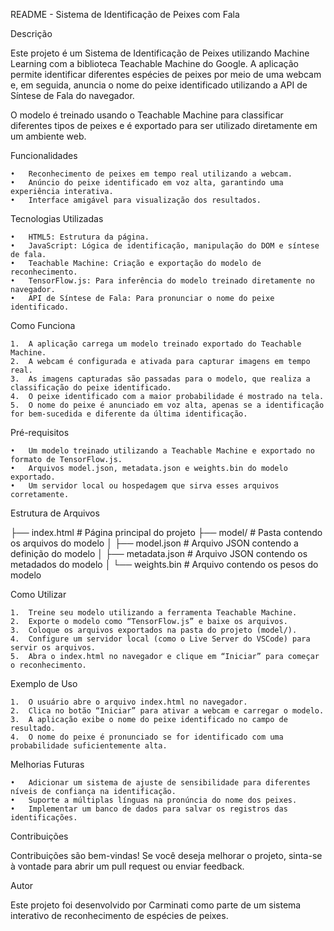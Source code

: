 README - Sistema de Identificação de Peixes com Fala

Descrição

Este projeto é um Sistema de Identificação de Peixes utilizando Machine Learning com a biblioteca Teachable Machine do Google. A aplicação permite identificar diferentes espécies de peixes por meio de uma webcam e, em seguida, anuncia o nome do peixe identificado utilizando a API de Síntese de Fala do navegador.

O modelo é treinado usando o Teachable Machine para classificar diferentes tipos de peixes e é exportado para ser utilizado diretamente em um ambiente web.

Funcionalidades

	•	Reconhecimento de peixes em tempo real utilizando a webcam.
	•	Anúncio do peixe identificado em voz alta, garantindo uma experiência interativa.
	•	Interface amigável para visualização dos resultados.

Tecnologias Utilizadas

	•	HTML5: Estrutura da página.
	•	JavaScript: Lógica de identificação, manipulação do DOM e síntese de fala.
	•	Teachable Machine: Criação e exportação do modelo de reconhecimento.
	•	TensorFlow.js: Para inferência do modelo treinado diretamente no navegador.
	•	API de Síntese de Fala: Para pronunciar o nome do peixe identificado.

Como Funciona

	1.	A aplicação carrega um modelo treinado exportado do Teachable Machine.
	2.	A webcam é configurada e ativada para capturar imagens em tempo real.
	3.	As imagens capturadas são passadas para o modelo, que realiza a classificação do peixe identificado.
	4.	O peixe identificado com a maior probabilidade é mostrado na tela.
	5.	O nome do peixe é anunciado em voz alta, apenas se a identificação for bem-sucedida e diferente da última identificação.

Pré-requisitos

	•	Um modelo treinado utilizando a Teachable Machine e exportado no formato de TensorFlow.js.
	•	Arquivos model.json, metadata.json e weights.bin do modelo exportado.
	•	Um servidor local ou hospedagem que sirva esses arquivos corretamente.

Estrutura de Arquivos

├── index.html             # Página principal do projeto
├── model/                 # Pasta contendo os arquivos do modelo
│   ├── model.json         # Arquivo JSON contendo a definição do modelo
│   ├── metadata.json      # Arquivo JSON contendo os metadados do modelo
│   └── weights.bin        # Arquivo contendo os pesos do modelo

Como Utilizar

	1.	Treine seu modelo utilizando a ferramenta Teachable Machine.
	2.	Exporte o modelo como “TensorFlow.js” e baixe os arquivos.
	3.	Coloque os arquivos exportados na pasta do projeto (model/).
	4.	Configure um servidor local (como o Live Server do VSCode) para servir os arquivos.
	5.	Abra o index.html no navegador e clique em “Iniciar” para começar o reconhecimento.

Exemplo de Uso

	1.	O usuário abre o arquivo index.html no navegador.
	2.	Clica no botão “Iniciar” para ativar a webcam e carregar o modelo.
	3.	A aplicação exibe o nome do peixe identificado no campo de resultado.
	4.	O nome do peixe é pronunciado se for identificado com uma probabilidade suficientemente alta.

Melhorias Futuras

	•	Adicionar um sistema de ajuste de sensibilidade para diferentes níveis de confiança na identificação.
	•	Suporte a múltiplas línguas na pronúncia do nome dos peixes.
	•	Implementar um banco de dados para salvar os registros das identificações.

Contribuições

Contribuições são bem-vindas! Se você deseja melhorar o projeto, sinta-se à vontade para abrir um pull request ou enviar feedback.

Autor

Este projeto foi desenvolvido por Carminati como parte de um sistema interativo de reconhecimento de espécies de peixes.

